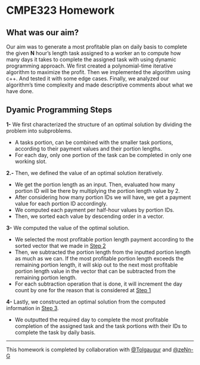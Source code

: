 # CMPE323 Homework
## What was our aim? 
	
  Our aim was to generate a most profitable plan on daily basis to complete the given **N**
hour’s length task assigned to a worker an to compute how many days it takes to complete the assigned task with using dynamic programming approach. We first created a polynomial-time iterative algorithm to maximize the profit. Then we implemented the algorithm using c++. And tested it with some edge cases. Finally, we analyzed our algorithm’s time complexity and made descriptive comments about what we have done.

## Dyamic Programming Steps
**<a id="1">1</a>-** We first characterized the structure of an optimal solution by dividing the problem into subproblems. 
  -  A tasks portion, can be combined with the smaller task portions, according to their payment values and their portion lengths.
  -  For each day, only one portion of the task can be completed in only one working slot.
  
**<a id="2">2</a>.-** Then, we defined the value of an optimal solution iteratively.
  - We get the portion length as an input. Then, evaluated how many portion ID will be there by multiplying the portion length value by 2.
  - After considering how many portion IDs we will have, we get a payment value for each portion ID accordingly.
  - We computed each payment per half-hour values by portion IDs.
  - Then, we sorted each value by descending order in a vector.

**<a id="3">3</a>-** We computed the value of the optimal solution. 
  - We selected the most profitable portion length payment according to the sorted vector that we made in [Step 2](#2) 
  - Then, we subtracted the portion length from the inputted portion length as much as we can. If the most profitable portion length exceeds the remaining portion length, it will skip out to the next most profitable portion length value in the vector that can be subtracted from the remaining portion length.
  - For each subtraction operation that is done, it will increment the day count by one for the reason that is considered at [Step 1](#1)

**4-** Lastly, we constructed an optimal solution from the computed information in [Step 3](#3).
  - We outputted the required day to complete the most profitable completion of the assigned task and the task portions with their IDs to complete the task by daily basis.

---
This homework is completed by collaboration with [@Tolgaugur](https://github.com/Tolgaugur) and [@zeNn-G](https://github.com/zeNn-G)
